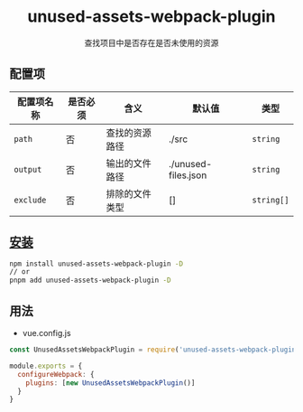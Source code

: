 <h1 align="center">unused-assets-webpack-plugin</h1>
<p align="center">查找项目中是否存在是否未使用的资源</p>

## 配置项

| **配置项名称** | **是否必须** | **含义**           | **默认值** | **类型**  |
| -------------- | ------------ | --------           | ---------- | --------  |
| `path`    | 否           | 查找的资源路径 | ./src        | `string`  |
| `output`    | 否           | 输出的文件路径 | ./unused-files.json   |`string` |
| `exclude`    | 否           | 排除的文件类型 | []      | `string[]` |

## [安装](https://www.npmjs.com/package/unused-assets-webpack-plugin)

```bash
npm install unused-assets-webpack-plugin -D
// or
pnpm add unused-assets-webpack-plugin -D
```

## 用法

- vue.config.js

```js
const UnusedAssetsWebpackPlugin = require('unused-assets-webpack-plugin')

module.exports = {
  configureWebpack: {
    plugins: [new UnusedAssetsWebpackPlugin()]
  }
}
```
